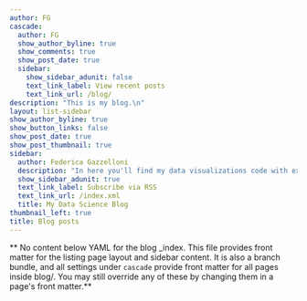 ```yaml
---
author: FG
cascade:
  author: FG
  show_author_byline: true
  show_comments: true
  show_post_date: true
  sidebar:
    show_sidebar_adunit: false
    text_link_label: View recent posts
    text_link_url: /blog/
description: "This is my blog.\n"
layout: list-sidebar
show_author_byline: true
show_button_links: false
show_post_date: true
show_post_thumbnail: true
sidebar:
  author: Federica Gazzelloni
  description: "In here you'll find my data visualizations code with explanation\n"
  show_sidebar_adunit: true
  text_link_label: Subscribe via RSS
  text_link_url: /index.xml
  title: My Data Science Blog
thumbnail_left: true
title: Blog posts
---
```


** No content below YAML for the blog _index. This file provides front matter for the listing page layout and sidebar content. It is also a branch bundle, and all settings under `cascade` provide front matter for all pages inside blog/. You may still override any of these by changing them in a page's front matter.**
